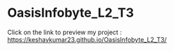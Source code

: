 # OasisInfobyte_L2_T3

Click on the link to preview my project : 
https://keshavkumar23.github.io/OasisInfobyte_L2_T3/
